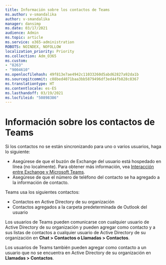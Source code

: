 ```yaml
---
title: Información sobre los contactos de Teams
ms.author: v-smandalika
author: v-smandalika
manager: dansimp
ms.date: 03/17/2021
audience: Admin
ms.topic: article
ms.service: o365-administration
ROBOTS: NOINDEX, NOFOLLOW
localization_priority: Priority
ms.collection: Adm_O365
ms.custom:
- "8263"
- "9004610"
ms.openlocfilehash: 49f813e7ae4942c11033260d5abd62827a92da1b
ms.sourcegitcommit: c08bed4071baa3bb5879496df3ed44fb828c8367
ms.translationtype: HT
ms.contentlocale: es-ES
ms.lasthandoff: 03/19/2021
ms.locfileid: "50898386"
---
```

# <a name="information-about-teams-contacts"></a>Información sobre los contactos de Teams

Si los contactos no se están sincronizando para uno o varios usuarios, haga lo siguiente:
- Asegúrese de que el buzón de Exchange del usuario está hospedado en línea (no localmente). Para obtener más información, vea [Interacción entre Exchange y Microsoft Teams](https://docs.microsoft.com/microsoftteams/exchange-teams-interact).
- Asegúrese de que el número de teléfono del contacto se ha agregado a la información de contacto.

Teams usa los siguientes contactos:

- Contactos en Active Directory de su organización
- Contactos agregados a la carpeta predeterminada de Outlook del usuario

Los usuarios de Teams pueden comunicarse con cualquier usuario de Active Directory de su organización y pueden agregar como contacto y a sus listas de contactos a cualquier usuario de Active Directory de su organización en **Chat > Contactos o Llamadas > Contactos**.

Los usuarios de Teams también pueden agregar como contacto a un usuario que no se encuentra en Active Directory de su organización en **Llamadas > Contactos**.


